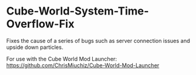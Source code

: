 # Cube-World-System-Time-Overflow-Fix

Fixes the cause of a series of bugs such as server connection issues and upside down particles.

For use with the Cube World Mod Launcher: https://github.com/ChrisMiuchiz/Cube-World-Mod-Launcher

